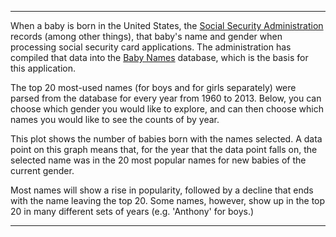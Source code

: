
--------------

When a baby is born in the United States, the [Social Security Administration](http://www.ssa.gov/) records (among other things), that baby's name and gender when processing social security card applications.  The administration has compiled that data into the [Baby Names](http://catalog.data.gov/dataset/baby-names-from-social-security-card-applications-national-level-data) database, which is the basis for this application.

The top 20 most-used names (for boys and for girls separately) were parsed from the database for every year from 1960 to 2013.  Below, you can choose which gender you would like to explore, and can then choose which names you would like to see the counts of by year.

This plot shows the number of babies born with the names selected.  A data point on this graph means that, for the year that the data point falls on, the selected name was in the 20 most popular names for new babies of the current gender.

Most names will show a rise in popularity, followed by a decline that ends with the name leaving the top 20.  Some names, however, show up in the top 20 in many different sets of years (e.g. 'Anthony' for boys.)


--------------
